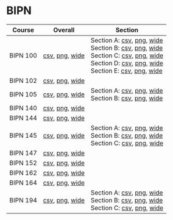 # BIPN

| Course | Overall | Section |
| ------ | ------- | ------- |
| BIPN 100 | [csv](https://github.com/UCSD-Historical-Enrollment-Data/2025Spring/blob/main/overall/BIPN%20100.csv), [png](https://raw.githubusercontent.com/UCSD-Historical-Enrollment-Data/2025Spring/main/plot_overall/BIPN%20100.png), [wide](https://raw.githubusercontent.com/UCSD-Historical-Enrollment-Data/2025Spring/main/plot_overall_wide/BIPN%20100.png) | Section A: [csv](https://github.com/UCSD-Historical-Enrollment-Data/2025Spring/blob/main/section/BIPN%20100_A.csv), [png](https://raw.githubusercontent.com/UCSD-Historical-Enrollment-Data/2025Spring/main/plot_section/BIPN%20100_A.png), [wide](https://raw.githubusercontent.com/UCSD-Historical-Enrollment-Data/2025Spring/main/plot_section_wide/BIPN%20100_A.png)<br>Section B: [csv](https://github.com/UCSD-Historical-Enrollment-Data/2025Spring/blob/main/section/BIPN%20100_B.csv), [png](https://raw.githubusercontent.com/UCSD-Historical-Enrollment-Data/2025Spring/main/plot_section/BIPN%20100_B.png), [wide](https://raw.githubusercontent.com/UCSD-Historical-Enrollment-Data/2025Spring/main/plot_section_wide/BIPN%20100_B.png)<br>Section C: [csv](https://github.com/UCSD-Historical-Enrollment-Data/2025Spring/blob/main/section/BIPN%20100_C.csv), [png](https://raw.githubusercontent.com/UCSD-Historical-Enrollment-Data/2025Spring/main/plot_section/BIPN%20100_C.png), [wide](https://raw.githubusercontent.com/UCSD-Historical-Enrollment-Data/2025Spring/main/plot_section_wide/BIPN%20100_C.png)<br>Section D: [csv](https://github.com/UCSD-Historical-Enrollment-Data/2025Spring/blob/main/section/BIPN%20100_D.csv), [png](https://raw.githubusercontent.com/UCSD-Historical-Enrollment-Data/2025Spring/main/plot_section/BIPN%20100_D.png), [wide](https://raw.githubusercontent.com/UCSD-Historical-Enrollment-Data/2025Spring/main/plot_section_wide/BIPN%20100_D.png)<br>Section E: [csv](https://github.com/UCSD-Historical-Enrollment-Data/2025Spring/blob/main/section/BIPN%20100_E.csv), [png](https://raw.githubusercontent.com/UCSD-Historical-Enrollment-Data/2025Spring/main/plot_section/BIPN%20100_E.png), [wide](https://raw.githubusercontent.com/UCSD-Historical-Enrollment-Data/2025Spring/main/plot_section_wide/BIPN%20100_E.png) |
| BIPN 102 | [csv](https://github.com/UCSD-Historical-Enrollment-Data/2025Spring/blob/main/overall/BIPN%20102.csv), [png](https://raw.githubusercontent.com/UCSD-Historical-Enrollment-Data/2025Spring/main/plot_overall/BIPN%20102.png), [wide](https://raw.githubusercontent.com/UCSD-Historical-Enrollment-Data/2025Spring/main/plot_overall_wide/BIPN%20102.png) |  |
| BIPN 105 | [csv](https://github.com/UCSD-Historical-Enrollment-Data/2025Spring/blob/main/overall/BIPN%20105.csv), [png](https://raw.githubusercontent.com/UCSD-Historical-Enrollment-Data/2025Spring/main/plot_overall/BIPN%20105.png), [wide](https://raw.githubusercontent.com/UCSD-Historical-Enrollment-Data/2025Spring/main/plot_overall_wide/BIPN%20105.png) | Section A: [csv](https://github.com/UCSD-Historical-Enrollment-Data/2025Spring/blob/main/section/BIPN%20105_A.csv), [png](https://raw.githubusercontent.com/UCSD-Historical-Enrollment-Data/2025Spring/main/plot_section/BIPN%20105_A.png), [wide](https://raw.githubusercontent.com/UCSD-Historical-Enrollment-Data/2025Spring/main/plot_section_wide/BIPN%20105_A.png)<br>Section B: [csv](https://github.com/UCSD-Historical-Enrollment-Data/2025Spring/blob/main/section/BIPN%20105_B.csv), [png](https://raw.githubusercontent.com/UCSD-Historical-Enrollment-Data/2025Spring/main/plot_section/BIPN%20105_B.png), [wide](https://raw.githubusercontent.com/UCSD-Historical-Enrollment-Data/2025Spring/main/plot_section_wide/BIPN%20105_B.png) |
| BIPN 140 | [csv](https://github.com/UCSD-Historical-Enrollment-Data/2025Spring/blob/main/overall/BIPN%20140.csv), [png](https://raw.githubusercontent.com/UCSD-Historical-Enrollment-Data/2025Spring/main/plot_overall/BIPN%20140.png), [wide](https://raw.githubusercontent.com/UCSD-Historical-Enrollment-Data/2025Spring/main/plot_overall_wide/BIPN%20140.png) |  |
| BIPN 144 | [csv](https://github.com/UCSD-Historical-Enrollment-Data/2025Spring/blob/main/overall/BIPN%20144.csv), [png](https://raw.githubusercontent.com/UCSD-Historical-Enrollment-Data/2025Spring/main/plot_overall/BIPN%20144.png), [wide](https://raw.githubusercontent.com/UCSD-Historical-Enrollment-Data/2025Spring/main/plot_overall_wide/BIPN%20144.png) |  |
| BIPN 145 | [csv](https://github.com/UCSD-Historical-Enrollment-Data/2025Spring/blob/main/overall/BIPN%20145.csv), [png](https://raw.githubusercontent.com/UCSD-Historical-Enrollment-Data/2025Spring/main/plot_overall/BIPN%20145.png), [wide](https://raw.githubusercontent.com/UCSD-Historical-Enrollment-Data/2025Spring/main/plot_overall_wide/BIPN%20145.png) | Section A: [csv](https://github.com/UCSD-Historical-Enrollment-Data/2025Spring/blob/main/section/BIPN%20145_A.csv), [png](https://raw.githubusercontent.com/UCSD-Historical-Enrollment-Data/2025Spring/main/plot_section/BIPN%20145_A.png), [wide](https://raw.githubusercontent.com/UCSD-Historical-Enrollment-Data/2025Spring/main/plot_section_wide/BIPN%20145_A.png)<br>Section B: [csv](https://github.com/UCSD-Historical-Enrollment-Data/2025Spring/blob/main/section/BIPN%20145_B.csv), [png](https://raw.githubusercontent.com/UCSD-Historical-Enrollment-Data/2025Spring/main/plot_section/BIPN%20145_B.png), [wide](https://raw.githubusercontent.com/UCSD-Historical-Enrollment-Data/2025Spring/main/plot_section_wide/BIPN%20145_B.png)<br>Section C: [csv](https://github.com/UCSD-Historical-Enrollment-Data/2025Spring/blob/main/section/BIPN%20145_C.csv), [png](https://raw.githubusercontent.com/UCSD-Historical-Enrollment-Data/2025Spring/main/plot_section/BIPN%20145_C.png), [wide](https://raw.githubusercontent.com/UCSD-Historical-Enrollment-Data/2025Spring/main/plot_section_wide/BIPN%20145_C.png) |
| BIPN 147 | [csv](https://github.com/UCSD-Historical-Enrollment-Data/2025Spring/blob/main/overall/BIPN%20147.csv), [png](https://raw.githubusercontent.com/UCSD-Historical-Enrollment-Data/2025Spring/main/plot_overall/BIPN%20147.png), [wide](https://raw.githubusercontent.com/UCSD-Historical-Enrollment-Data/2025Spring/main/plot_overall_wide/BIPN%20147.png) |  |
| BIPN 152 | [csv](https://github.com/UCSD-Historical-Enrollment-Data/2025Spring/blob/main/overall/BIPN%20152.csv), [png](https://raw.githubusercontent.com/UCSD-Historical-Enrollment-Data/2025Spring/main/plot_overall/BIPN%20152.png), [wide](https://raw.githubusercontent.com/UCSD-Historical-Enrollment-Data/2025Spring/main/plot_overall_wide/BIPN%20152.png) |  |
| BIPN 162 | [csv](https://github.com/UCSD-Historical-Enrollment-Data/2025Spring/blob/main/overall/BIPN%20162.csv), [png](https://raw.githubusercontent.com/UCSD-Historical-Enrollment-Data/2025Spring/main/plot_overall/BIPN%20162.png), [wide](https://raw.githubusercontent.com/UCSD-Historical-Enrollment-Data/2025Spring/main/plot_overall_wide/BIPN%20162.png) |  |
| BIPN 164 | [csv](https://github.com/UCSD-Historical-Enrollment-Data/2025Spring/blob/main/overall/BIPN%20164.csv), [png](https://raw.githubusercontent.com/UCSD-Historical-Enrollment-Data/2025Spring/main/plot_overall/BIPN%20164.png), [wide](https://raw.githubusercontent.com/UCSD-Historical-Enrollment-Data/2025Spring/main/plot_overall_wide/BIPN%20164.png) |  |
| BIPN 194 | [csv](https://github.com/UCSD-Historical-Enrollment-Data/2025Spring/blob/main/overall/BIPN%20194.csv), [png](https://raw.githubusercontent.com/UCSD-Historical-Enrollment-Data/2025Spring/main/plot_overall/BIPN%20194.png), [wide](https://raw.githubusercontent.com/UCSD-Historical-Enrollment-Data/2025Spring/main/plot_overall_wide/BIPN%20194.png) | Section A: [csv](https://github.com/UCSD-Historical-Enrollment-Data/2025Spring/blob/main/section/BIPN%20194_A.csv), [png](https://raw.githubusercontent.com/UCSD-Historical-Enrollment-Data/2025Spring/main/plot_section/BIPN%20194_A.png), [wide](https://raw.githubusercontent.com/UCSD-Historical-Enrollment-Data/2025Spring/main/plot_section_wide/BIPN%20194_A.png)<br>Section B: [csv](https://github.com/UCSD-Historical-Enrollment-Data/2025Spring/blob/main/section/BIPN%20194_B.csv), [png](https://raw.githubusercontent.com/UCSD-Historical-Enrollment-Data/2025Spring/main/plot_section/BIPN%20194_B.png), [wide](https://raw.githubusercontent.com/UCSD-Historical-Enrollment-Data/2025Spring/main/plot_section_wide/BIPN%20194_B.png)<br>Section C: [csv](https://github.com/UCSD-Historical-Enrollment-Data/2025Spring/blob/main/section/BIPN%20194_C.csv), [png](https://raw.githubusercontent.com/UCSD-Historical-Enrollment-Data/2025Spring/main/plot_section/BIPN%20194_C.png), [wide](https://raw.githubusercontent.com/UCSD-Historical-Enrollment-Data/2025Spring/main/plot_section_wide/BIPN%20194_C.png) |
